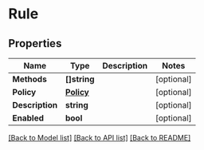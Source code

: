 # Rule

## Properties

Name | Type | Description | Notes
------------ | ------------- | ------------- | -------------
**Methods** | **[]string** |  | [optional] 
**Policy** | [**Policy**](Policy.md) |  | [optional] 
**Description** | **string** |  | [optional] 
**Enabled** | **bool** |  | [optional] 

[[Back to Model list]](../README.md#documentation-for-models) [[Back to API list]](../README.md#documentation-for-api-endpoints) [[Back to README]](../README.md)


